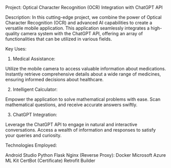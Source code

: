 Project: Optical Character Recognition (OCR) Integration with ChatGPT API

Description: In this cutting-edge project, we combine the power of Optical Character Recognition (OCR) and advanced AI capabilities to create a versatile mobile application. This application seamlessly integrates a high-quality camera system with the ChatGPT API, offering an array of functionalities that can be utilized in various fields.

Key Uses:

1. Medical Assistance:

Utilize the mobile camera to access valuable information about medications.
Instantly retrieve comprehensive details about a wide range of medicines, ensuring informed decisions about healthcare.

2. Intelligent Calculator:

Empower the application to solve mathematical problems with ease.
Scan mathematical questions, and receive accurate answers swiftly.

3. ChatGPT Integration:

Leverage the ChatGPT API to engage in natural and interactive conversations.
Access a wealth of information and responses to satisfy your queries and curiosity.

Technologies Employed:

Android Studio
Python Flask
Nginx (Reverse Proxy):
Docker
Microsoft Azure
ML Kit
CertBot (Certificate)
Retrofit Builder



